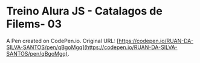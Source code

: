 # Treino Alura JS - Catalagos de Filems- 03

A Pen created on CodePen.io. Original URL: [https://codepen.io/RUAN-DA-SILVA-SANTOS/pen/qBgoMgq](https://codepen.io/RUAN-DA-SILVA-SANTOS/pen/qBgoMgq).

